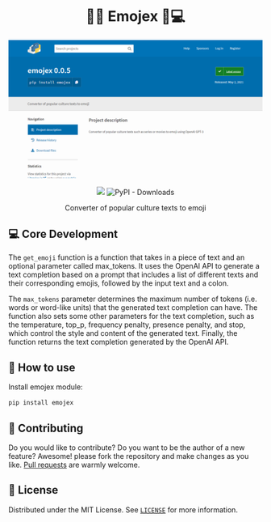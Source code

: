 <h1 align="center">🤩✨ Emojex 🧠💻</h1>

<p align="center">
    <img src="./.github/pypi.png" />
</p>

<p align="center">
    <img src="https://img.shields.io/pypi/v/emojex?color=3776AB&label=Python%20package%20version&logo=PyPI&logoColor=FFFFFF&style=for-the-badge" />
    <img alt="PyPI - Downloads" src="https://img.shields.io/pypi/dd/emojex?color=98CA3F&label=Downloads&logo=python&logoColor=98CA3F&style=for-the-badge">
</p>

<p align="center">
    Converter of popular culture texts to emoji
</p>


## 💻 Core Development

The `get_emoji` function is a function that takes in a piece of text and an optional parameter called max_tokens. It uses the OpenAI API to generate a text completion based on a prompt that includes a list of different texts and their corresponding emojis, followed by the input text and a colon.

The `max_tokens` parameter determines the maximum number of tokens (i.e. words or word-like units) that the generated text completion can have. The function also sets some other parameters for the text completion, such as the temperature, top_p, frequency penalty, presence penalty, and stop, which control the style and content of the generated text. Finally, the function returns the text completion generated by the OpenAI API.

## 🐍 How to use
Install emojex module:
```bash
pip install emojex
```


## 🤲 Contributing
Do you would like to contribute? Do you want to be the author of a new feature? Awesome! please fork the repository and make changes as you like. [Pull requests](https://github.com/360macky/emojex/pulls) are warmly welcome.


## 📃 License
Distributed under the MIT License.
See [`LICENSE`](./LICENSE) for more information.
